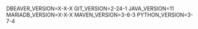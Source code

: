 DBEAVER_VERSION=X-X-X
GIT_VERSION=2-24-1
JAVA_VERSION=11
MARIADB_VERSION=X-X-X
MAVEN_VERSION=3-6-3
PYTHON_VERSION=3-7-4
